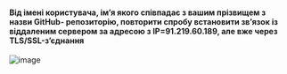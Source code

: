 #### Від імені користувача, ім’я якого співпадає з вашим прізвищем з назви GitHub- репозиторію, повторити спробу встановити зв’язок із віддаленим сервером за адресою з IP=91.219.60.189, але вже через TLS/SSL-з’єднання

![image](https://user-images.githubusercontent.com/58373600/208647704-a4da3b77-9040-492d-b600-bef881e9acc5.png)
